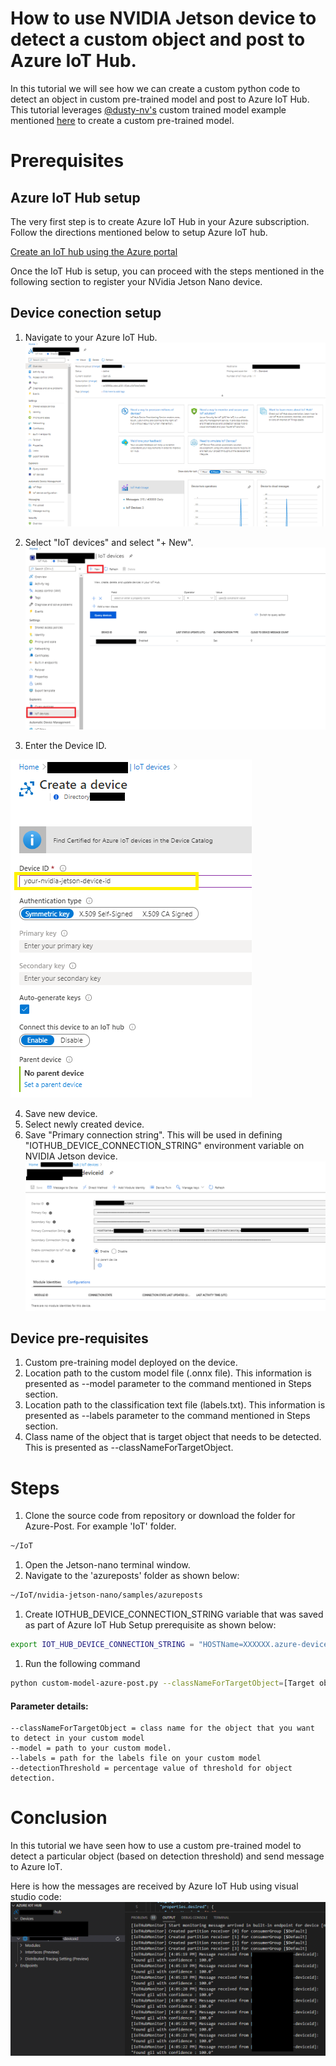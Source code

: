 # How to use NVIDIA Jetson device to detect a custom object and post to Azure IoT Hub.

In this tutorial we will see how we can create a custom python code to detect an object in custom pre-trained model and post to Azure IoT Hub.  This tutorial leverages [@dusty-nv's](https://github.com/dusty-nv) custom trained model example mentioned [here](https://github.com/dusty-nv/jetson-inference/blob/master/docs/pytorch-collect.md) to create a custom pre-trained model.

# Prerequisites
## Azure IoT Hub setup
The very first step is to create Azure IoT Hub in your Azure subscription. Follow the directions mentioned below to setup Azure IoT hub.

[Create an IoT hub using the Azure portal](https://docs.microsoft.com/en-us/azure/iot-hub/iot-hub-create-through-portal)

Once the IoT Hub is setup, you can proceed with the steps mentioned in the following section to register your NVidia Jetson Nano device.
## Device conection setup
1. Navigate to your Azure IoT Hub.
![alt text](images/navigatetoazureiothub.png "Navigate to Azure IoT Hub")

2. Select "IoT devices" and select "+ New".
![alt text](images/selectiotdevices.png "Select IoT devices and select +New")

3. Enter the Device ID.

![alt text](images/createdevice.png "Enter device id")

4. Save new device.
5. Select newly created device.
6. Save "Primary connection string". This will be used in defining "IOTHUB_DEVICE_CONNECTION_STRING" environment variable on NVIDIA Jetson device.
![alt text](images/deviceconnectionstring.png "Enter device id")

## Device pre-requisites
1. Custom pre-training model deployed on the device. 
1. Location path to the custom model file (.onnx file). This information is presented as --model parameter to the command mentioned in Steps section.
1. Location path to the classification text file (labels.txt). This information is presented as --labels parameter to the command mentioned in Steps section.
1. Class name of the object that is target object that needs to be detected. This is presented as --classNameForTargetObject.
# Steps
1. Clone the source code from repository or download the folder for Azure-Post. For example 'IoT' folder.
```bash
~/IoT
```
1. Open the Jetson-nano terminal window.
1. Navigate to the 'azureposts' folder as shown below:
```bash
~/IoT/nvidia-jetson-nano/samples/azureposts
```
1. Create  IOTHUB_DEVICE_CONNECTION_STRING variable that was saved as part of Azure IoT Hub Setup prerequisite as shown below:
```bash
export IOT_HUB_DEVICE_CONNECTION_STRING = "HOSTName=XXXXXX.azure-devices.net;DeviceId=XXXXX;SahredAccessKey=XXXXXXXXXX"
```
1. Run the following command
```bash
python custom-model-azure-post.py --classNameForTargetObject=[Target object class name] --model=[path to your custom model] --input_blob=input_0 --output_blob=output_0 --labels=[path to your datasets labels text file] --detectionThreshold=95
```

#### Parameter details:
    --classNameForTargetObject = class name for the object that you want to detect in your custom model
    --model = path to your custom model. 
    --labels = path for the labels file on your custom model
    --detectionThreshold = percentage value of threshold for object detection.


# Conclusion
In this tutorial we have seen how to use a custom pre-trained model to detect a particular object (based on detection threshold) and send message to Azure IoT.

Here is how the messages are received by Azure IoT Hub using visual studio code:
![alt text](images/messagereceived.png "Messages received on Azure IoT hub")